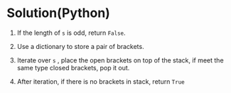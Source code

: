 # Solution(Python)

1. If the length of `s` is odd, return `False`.

2. Use a dictionary to store a pair of brackets.

3. Iterate over `s` , place the open brackets on top of the stack, if meet the same type closed brackets, pop it out.

4. After iteration, if there is no brackets in stack, return `True`